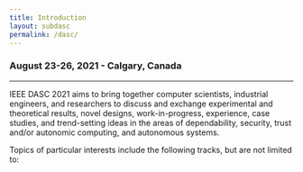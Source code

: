 ```yaml
---
title: Introduction
layout: subdasc
permalink: /dasc/
---
```



<h3>August 23-26, 2021 - Calgary, Canada
</h3>
<hr/>
<p>IEEE DASC 2021 aims to bring together computer scientists, industrial engineers, and researchers to discuss and exchange experimental and theoretical results, novel designs, work-in-progress, experience, case studies, and trend-setting ideas in the areas of dependability, security, trust and/or autonomic computing, and autonomous systems.
</p>
<p>Topics of particular interests include the following tracks, but are not limited to:
</p>
